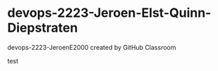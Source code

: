 # devops-2223-Jeroen-Elst-Quinn-Diepstraten
devops-2223-JeroenE2000 created by GitHub Classroom

test
